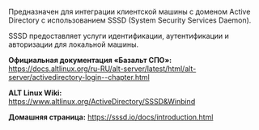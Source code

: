 Предназначен для интеграции клиентской машины
с доменом Active Directory с использованием SSSD (System Security Services Daemon).

SSSD предоставляет услуги идентификации, аутентификации и авторизации для локальной машины.

**Официальная документация «Базальт СПО»:**  
<https://docs.altlinux.org/ru-RU/alt-server/latest/html/alt-server/activedirectory-login--chapter.html>

**ALT Linux Wiki:**  
<https://www.altlinux.org/ActiveDirectory/SSSD&Winbind>

**Домашняя страница:** <https://sssd.io/docs/introduction.html>
